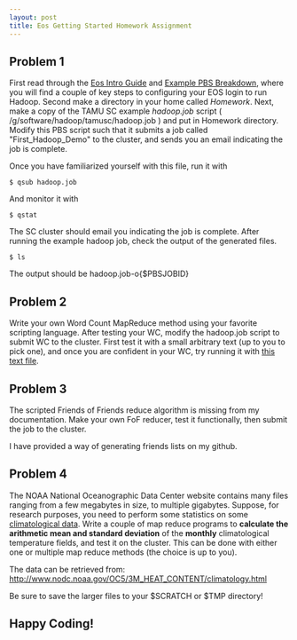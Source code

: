 ```yaml
---
layout: post
title: Eos Getting Started Homework Assignment
---
```


## Problem 1
First read through the [Eos Intro Guide](../22/EOS-Intro.html "The trick is in the Gotchas") and [Example PBS Breakdown](../22/pbs-breakdown.html), where you will find a couple of key steps to configuring your EOS login to run Hadoop. Second make a directory in your home called *Homework*. Next, make a copy of the TAMU SC example *hadoop.job* script ( /g/software/hadoop/tamusc/hadoop.job ) and put in Homework directory. Modify this PBS script such that it submits a job called "First_Hadoop_Demo" to the cluster, and sends you an email indicating the job is complete.

Once you have familiarized yourself with this file, run it with

```
$ qsub hadoop.job
```

And monitor it with 

```
$ qstat
```

The SC cluster should email you indicating the job is complete. After running the example hadoop job, check the output of the generated files.

```
$ ls 
```

The output should be hadoop.job-o{$PBSJOBID}

## Problem 2
Write your own Word Count MapReduce method using your favorite scripting language. After testing your WC, modify the hadoop.job script to submit WC to the cluster. First test it with a small arbitrary text (up to you to pick one), and once you are confident in your WC, try running it with [this text file](http://www.gutenberg.org/files/1661/1661.txt).


## Problem 3
The scripted Friends of Friends reduce algorithm is missing from my documentation. Make your own FoF reducer, test it functionally, then submit the job to the cluster.

I have provided a way of generating friends lists on my github.


## Problem 4
The NOAA National Oceanographic Data Center website contains many files ranging from a few megabytes in size, to multiple gigabytes. Suppose, for research purposes, you need to perform some statistics on some [climatological data](http://www.nodc.noaa.gov/OC5/3M_HEAT_CONTENT/climatology.html). Write a couple of map reduce programs to **calculate the arithmetic mean and standard deviation** of the **monthly** climatological temperature fields, and test it on the cluster. This can be done with either one or multiple map reduce methods (the choice is up to you).


The data can be retrieved from: http://www.nodc.noaa.gov/OC5/3M_HEAT_CONTENT/climatology.html 

Be sure to save the larger files to your $SCRATCH or $TMP directory!



## Happy Coding!
